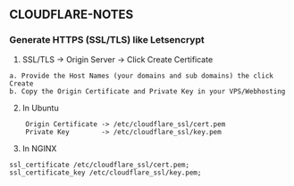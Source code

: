 ## CLOUDFLARE-NOTES

### Generate HTTPS (SSL/TLS) like Letsencrypt
1. SSL/TLS -> Origin Server -> Click Create Certificate
```
a. Provide the Host Names (your domains and sub domains) the click Create
b. Copy the Origin Certificate and Private Key in your VPS/Webhosting
```
2. In Ubuntu
```
    Origin Certificate -> /etc/cloudflare_ssl/cert.pem
    Private Key        -> /etc/cloudflare_ssl/key.pem    
```
3. In NGINX
```
ssl_certificate /etc/cloudflare_ssl/cert.pem;
ssl_certificate_key /etc/cloudflare_ssl/key.pem;
```
